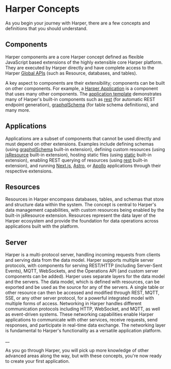 # Harper Concepts

As you begin your journey with Harper, there are a few concepts and definitions that you should understand.

## Components
Harper components are a core Harper concept defined as flexible JavaScript based extensions of the highly extensible core Harper platform. They are executed by Harper directly and have complete access to the Harper [Global APIs](../technical-details/reference/globals.md) (such as Resource, databases, and tables).

A key aspect to components are their extensibility; components can be built on other components. For example, a [Harper Application](../developers/applications/README.md) is a component that uses many other components. The [application template](https://github.com/HarperDB/application-template) demonstrates many of Harper's built-in components such as [rest](../developers/components/built-in#rest) (for automatic REST endpoint generation), [graphqlSchema](../developers/components/built-in#graphqlschema) (for table schema definitions), and many more.

## Applications
Applications are a subset of components that cannot be used directly and must depend on other extensions. Examples include defining schemas (using [graphqlSchema](../developers/components/built-in#graphqlschema) built-in extension), defining custom resources (using [jsResource](../developers/components/built-in#jsresource) built-in extension), hosting static files (using [static](../developers/components/built-in#static) built-in extension), enabling REST querying of resources (using [rest](../developers/components/built-in#rest) built-in extension), and running [Next.js](https://github.com/HarperDB/nextjs), [Astro](https://github.com/HarperDB/astro), or [Apollo](https://github.com/HarperDB/apollo) applications through their respective extensions.

## Resources
Resources in Harper encompass databases, tables, and schemas that store and structure data within the system. The concept is central to Harper's data management capabilities, with custom resources being enabled by the built-in jsResource extension. Resources represent the data layer of the Harper ecosystem and provide the foundation for data operations across applications built with the platform.

## Server
Harper is a  multi-protocol server, handling incoming requests from clients and serving data from the data model. Harper supports multiple server protocols, with components for serving REST/HTTP (including Server-Sent Events), MQTT, WebSockets, and the Operations API (and custom server components can be added). Harper uses separate layers for the data model and the servers. The data model, which is defined with resources, can be exported and be used as the source for any of the servers. A single table or other resource can then be accessed and modified through REST, MQTT, SSE, or any other server protocol, for a powerful integrated model with multiple forms of access.
Networking in Harper handles different communication protocols including HTTP, WebSocket, and MQTT, as well as event-driven systems. These networking capabilities enable Harper applications to communicate with other services, receive requests, send responses, and participate in real-time data exchange. The networking layer is fundamental to Harper's functionality as a versatile application platform.

__

As you go through Harper, you will pick up more knowledge of other advanced areas along the way, but with these concepts, you're now ready to create your first application.